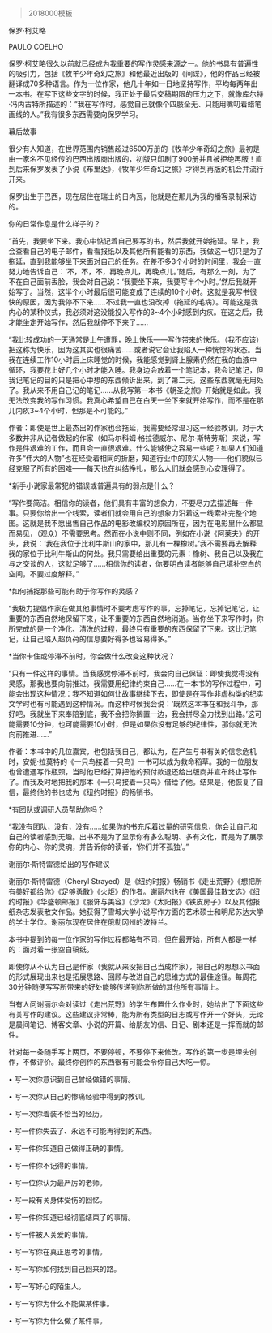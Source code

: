 # 
> 2018000模板



保罗·柯艾略


PAULO COELHO


保罗·柯艾略很久以前就已经成为我重要的写作灵感来源之一。他的书具有普遍性的吸引力，包括《牧羊少年奇幻之旅》和他最近出版的《间谍》，他的作品已经被翻译成70多种语言。作为一位作家，他几十年如一日地坚持写作，平均每两年出一本书。在写下这些文字的时候，我正处于最后交稿期限的压力之下，就像库尔特·冯内古特所描述的：“我在写作时，感觉自己就像个四肢全无、只能用嘴叨着蜡笔画线的人。”我有很多东西需要向保罗学习。


幕后故事

很少有人知道，在世界范围内销售超过6500万册的《牧羊少年奇幻之旅》最初是由一家名不见经传的巴西出版商出版的，初版只印刷了900册并且被拒绝再版！直到后来保罗发表了小说《布里达》，《牧羊少年奇幻之旅》才得到再版的机会并流行开来。

保罗出生于巴西，现在居住在瑞士的日内瓦，他就是在那儿为我的播客录制采访的。


你的日常作息是什么样子的？

“首先，我要坐下来。我心中惦记着自己要写的书，然后我就开始拖延。早上，我会查看自己的电子邮件，看看报纸以及其他所有能看的东西，我做这一切只是为了拖延，直到我能够坐下来面对自己的任务。在差不多3个小时的时间里，我会一直努力地告诉自己：‘不，不，不，再晚点儿，再晚点儿。’随后，有那么一刻，为了不在自己面前丢脸，我会对自己说：‘我要坐下来，我要写半个小时。’然后我就开始写了。当然，这半个小时最后很可能变成了连续的10个小时。这就是我写书很快的原因，因为我停不下来……不过我一直也没改掉（拖延的毛病）。可能这是我内心的某种仪式，我必须对这没能投入写作的3~4个小时感到内疚。在这之后，我才能坐定开始写作，然后我就停不下来了……

“我比较成功的一天通常是上午遭罪，晚上快乐——写作带来的快乐。（我不应该）把这称为快乐，因为这其实也很痛苦……或者说它会让我陷入一种恍惚的状态。当我在连续工作10小时后上床睡觉的时候，我能感觉到肾上腺素仍然在我的血液中循环，我要花上好几个小时才能入睡。我身边会放着一个笔记本，我会记笔记，但我记笔记的目的只是把心中想的东西倾诉出来，到了第二天，这些东西就毫无用处了。我从来不用自己记的笔记……从我写第一本书《朝圣之旅》开始就是如此。我无法改变我的写作习惯。我真心希望自己在白天一坐下来就开始写作，而不是在那儿内疚3~4个小时，但那是不可能的。”


作者：即使是世上最杰出的作家也会拖延，我需要经常温习这一经验教训。对于大多数并非从记者做起的作家（如马尔科姆·格拉德威尔、尼尔·斯特劳斯）来说，写作是件艰难的工作，而且会一直很艰难。什么能够使之容易一些呢？如果人们知道许多“伟大的人物”也在经受着相同的折磨，知道行业中的顶尖人物——他们貌似已经克服了所有的困难——每天也在纠结挣扎，那么人们就会感到心安理得了。



*新手小说家最常犯的错误或普遍具有的弱点是什么？

“写作要简洁。相信你的读者，他们具有丰富的想象力，不要尽力去描述每一件事。只要你给出一个线索，读者们就会用自己的想象力沿着这一线索补完整个地图。这就是我不愿出售自己作品的电影改编权的原因所在，因为在电影里什么都显而易见，（观众）不需要思考。然而在小说中则不同，例如在小说《阿莱夫》的开头，我说：‘我在我位于比利牛斯山的家中，那儿有一棵橡树。’我不需要再去解释我的家位于比利牛斯山的何处。我只需要给出重要的元素：橡树、我自己以及我在与之交谈的人，这就足够了……相信你的读者，你要明白读者能够自己填补空白的空间，不要过度解释。”

*如何捕捉那些可能有助于你写作的灵感？

“我极力提倡作家在做其他事情时不要考虑写作的事，忘掉笔记，忘掉记笔记，让重要的东西自然地保留下来，让不重要的东西自然地消逝。当你坐下来写作时，你所完成的是一个净化、清洗的过程，最终只有重要的东西保留了下来。这比记笔记，让自己陷入超负荷的信息要好得多也容易得多。”

*当你卡住或停滞不前时，你会做什么改变这种状况？

“只有一件这样的事情。当我感觉停滞不前时，我会向自己保证：即使我觉得没有灵感，那我也要向前推进。我需要用纪律约束自己……在一本书的写作过程中，可能会出现这种情况：我不知道如何让故事继续下去，即使是在写作非虚构类的纪实文学时也有可能遇到这种情况。而这种时候我会说：‘既然这本书在和我斗争，那好吧，我就坐下来奉陪到底，我不会把你搁置一边，我会拼尽全力找到出路。’这可能需要10分钟，也可能需要10小时，但是如果你没有足够的纪律性，那你就无法向前推进……”


作者：本书中的几位嘉宾，也包括我自己，都认为，在产生与书有关的信念危机时，安妮·拉莫特的《一只鸟接着一只鸟》一书可以成为救命稻草。我的一位朋友也曾遭遇写作瓶颈，当时他已经打算把他的预付款退还给出版商并宣布终止写作了。而我及时地把我的那本《一只鸟接着一只鸟》借给了他。结果是，他恢复了自信，最终他的书也成为《纽约时报》的畅销书。



*有团队或调研人员帮助你吗？

“我没有团队，没有，没有……如果你的书充斥着过量的研究信息，你会让自己和自己的读者感到无趣。出书不是为了显示你有多么聪明、多有文化，而是为了展示你的内心、你的灵魂，并告诉你的读者，‘你们并不孤独’。”





谢丽尔·斯特雷德给出的写作建议


谢丽尔·斯特雷德（Cheryl Strayed）是《纽约时报》畅销书《走出荒野》《想把所有美好都给你》《足够勇敢》《火炬》的作者。谢丽尔也在《美国最佳散文选》《纽约时报》《华盛顿邮报》《服饰与美容》《沙龙》《太阳报》《铁皮房子》以及其他报纸杂志发表散文作品。她获得了雪城大学小说写作方面的艺术硕士和明尼苏达大学的学士学位。谢丽尔现在居住在俄勒冈州的波特兰。

本书中提到的每一位作家的写作过程都略有不同，但在最开始，所有人都是一样的：面对着一张空白稿纸。

即使你从不认为自己是作家（我就从来没把自己当成作家），把自己的思想以书面的形式展现出来也是拓展思路、回顾与改进自己的思维方式的最佳途径。每周花30分钟随便写写所带来的好处能够传递到你所做的其他所有事情上。

当有人问谢丽尔会对读过《走出荒野》的学生布置什么作业时，她给出了下面这些有关写作的建议。这些建议非常棒，能为所有类型的日志或写作开一个好头，无论是晨间笔记、博客文章、小说的开篇、给朋友的信、日记、剧本还是一挥而就的邮件。

针对每一条随手写上两页，不要停顿，不要停下来修改。写作的第一步是埋头创作，不做评价。最终你创作的东西很有可能会令你自己大吃一惊。


• 写一次你意识到自己曾经做错的事情。

• 写一次你从自己的惨痛经验中得到的教训。

• 写一次你着装不恰当的经历。

• 写一件你失去了、永远不可能再得到的东西。

• 写一件你知道自己做得正确的事情。

• 写一件你不记得的事情。

• 写一位你认为最严厉的老师。

• 写一段有关身体受伤的回忆。

• 写一件你知道已经彻底结束了的事情。

• 写一件被人关爱的事情。

• 写一写你在真正思考的事情。

• 写一写你如何找到自己回来的路。

• 写一写好心的陌生人。

• 写一写你为什么不能做某件事。

• 写一写你为什么做了某件事。



